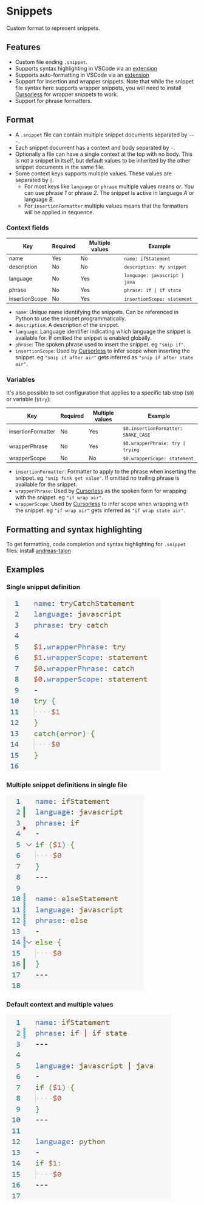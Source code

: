 # Snippets

Custom format to represent snippets.

## Features

- Custom file ending `.snippet`.
- Supports syntax highlighting in VSCode via an [extension](https://marketplace.visualstudio.com/items?itemName=AndreasArvidsson.andreas-talon)
- Supports auto-formatting in VSCode via an [extension](https://marketplace.visualstudio.com/items?itemName=AndreasArvidsson.andreas-talon)
- Support for insertion and wrapper snippets. Note that while the snippet file syntax here supports wrapper snippets, you will need to install [Cursorless](https://www.cursorless.org) for wrapper snippets to work.
- Support for phrase formatters.

## Format

- A `.snippet` file can contain multiple snippet documents separated by `---`.
- Each snippet document has a context and body separated by `-`.
- Optionally a file can have a single context at the top with no body. This is not a snippet in itself, but default values to be inherited by the other snippet documents in the same file.
- Some context keys supports multiple values. These values are separated by `|`.
  - For most keys like `language` or `phrase` multiple values means _or_. You can use phrase _1_ or phrase _2_. The snippet is active in language _A_ or language _B_.
  - For `insertionFormatter` multiple values means that the formatters will be applied in sequence.

### Context fields

| Key            | Required | Multiple values | Example                        |
| -------------- | -------- | --------------- | ------------------------------ |
| name           | Yes      | No              | `name: ifStatement`            |
| description    | No       | No              | `description: My snippet`      |
| language       | No       | Yes             | `language: javascript \| java` |
| phrase         | No       | Yes             | `phrase: if \| if state`       |
| insertionScope | No       | Yes             | `insertionScope: statement`    |

- `name`: Unique name identifying the snippets. Can be referenced in Python to use the snippet programmatically.
- `description`: A description of the snippet.
- `language`: Language identifier indicating which language the snippet is available for. If omitted the snippet is enabled globally.
- `phrase`: The spoken phrase used to insert the snippet. eg `"snip if"`.
- `insertionScope`: Used by [Cursorless](https://www.cursorless.org) to infer scope when inserting the snippet. eg `"snip if after air"` gets inferred as `"snip if after state air"`.

### Variables

It's also possible to set configuration that applies to a specific tab stop (`$0`) or variable (`$try`):

| Key                | Required | Multiple values | Example                             |
| ------------------ | -------- | --------------- | ----------------------------------- |
| insertionFormatter | No       | Yes             | `$0.insertionFormatter: SNAKE_CASE` |
| wrapperPhrase      | No       | Yes             | `$0.wrapperPhrase: try \| trying`   |
| wrapperScope       | No       | No              | `$0.wrapperScope: statement`        |

- `insertionFormatter`: Formatter to apply to the phrase when inserting the snippet. eg `"snip funk get value"`. If omitted no trailing phrase is available for the snippet.
- `wrapperPhrase`: Used by [Cursorless](https://www.cursorless.org) as the spoken form for wrapping with the snippet. eg `"if wrap air"`.
- `wrapperScope`: Used by [Cursorless](https://www.cursorless.org) to infer scope when wrapping with the snippet. eg `"if wrap air"` gets inferred as `"if wrap state air"`.

## Formatting and syntax highlighting

To get formatting, code completion and syntax highlighting for `.snippet` files: install [andreas-talon](https://marketplace.visualstudio.com/items?itemName=AndreasArvidsson.andreas-talon)

## Examples

### Single snippet definition

![snippets1](./images/snippets1.png)

### Multiple snippet definitions in single file

![snippets2](./images/snippets2.png)

### Default context and multiple values

![snippets3](./images/snippets3.png)
